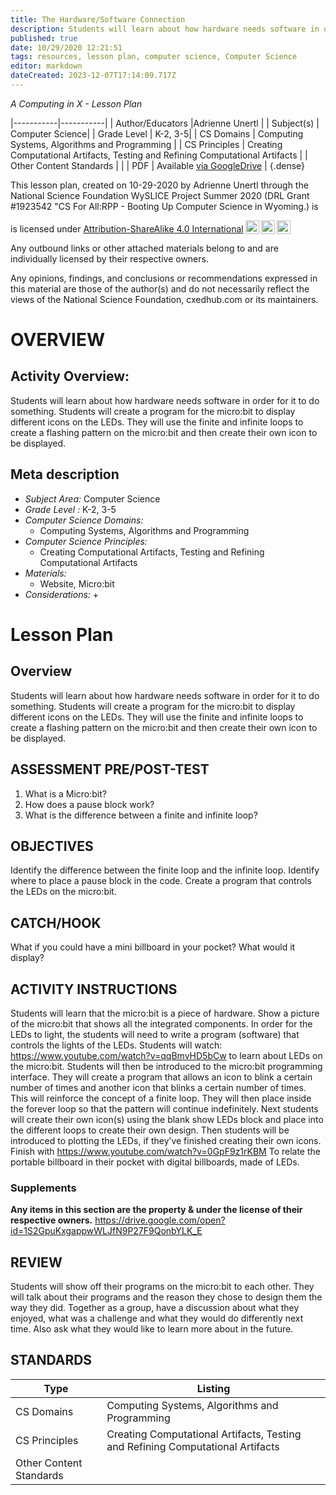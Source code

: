 ```yaml
---
title: The Hardware/Software Connection
description: Students will learn about how hardware needs software in order for it to do something. Students will create a program for the micro:bit to display different icons on the LEDs. They will use the finite and infinite loops to create a flashing pattern on the micro:bit and then create their own icon to be displayed.
published: true
date: 10/29/2020 12:21:51
tags: resources, lesson plan, computer science, Computer Science 
editor: markdown
dateCreated: 2023-12-07T17:14:09.717Z
---
```

*A Computing in X - Lesson Plan*

|-----------|-----------|
| Author/Educators |Adrienne Unertl |
| Subject(s) | Computer Science|
| Grade Level | K-2, 3-5|
| CS Domains | Computing Systems, Algorithms and Programming |
| CS Principles | Creating Computational Artifacts, Testing and Refining Computational Artifacts |
| Other Content Standards |  | 
| PDF | Available [via GoogleDrive](https://drive.google.com/open?id=1FRwn8eRqt6mDJgd4APLZkwpIeg5FEk8A) |
{.dense}






This lesson plan, created on 10-29-2020 by Adrienne Unertl through the National Science Foundation WySLICE Project Summer 2020 (DRL Grant #1923542 "CS For All:RPP - Booting Up Computer Science in Wyoming.) is  <p xmlns:cc="http://creativecommons.org/ns#" >  is licensed under <a href="http://creativecommons.org/licenses/by-sa/4.0/?ref=chooser-v1" target="_blank" rel="license noopener noreferrer" style="display:inline-block;">Attribution-ShareAlike 4.0 International<img style="height:22px!important;margin-left:3px;vertical-align:text-bottom;" src="https://mirrors.creativecommons.org/presskit/icons/cc.svg?ref=chooser-v1"><img style="height:22px!important;margin-left:3px;vertical-align:text-bottom;" src="https://mirrors.creativecommons.org/presskit/icons/by.svg?ref=chooser-v1"><img style="height:22px!important;margin-left:3px;vertical-align:text-bottom;" src="https://mirrors.creativecommons.org/presskit/icons/sa.svg?ref=chooser-v1"></a></p>


Any outbound links or other attached materials belong to and are individually licensed by their respective owners. 


Any opinions, findings, and conclusions or recommendations expressed in this material are those of the author(s) and do not necessarily reflect the views of the National Science Foundation, cxedhub.com or its maintainers.


# OVERVIEW
## Activity Overview:  
Students will learn about how hardware needs software in order for it to do something. Students will create a program for the micro:bit to display different icons on the LEDs. They will use the finite and infinite loops to create a flashing pattern on the micro:bit and then create their own icon to be displayed.
## Meta description
+ *Subject Area:* Computer Science 
+ *Grade Level :* K-2, 3-5 
+ *Computer Science Domains:*
   + Computing Systems, Algorithms and Programming
+ *Computer Science Principles:*
   + Creating Computational Artifacts, Testing and Refining Computational Artifacts
+ *Materials:* 
   + Website, Micro:bit
+ *Considerations:*
   + 


# Lesson Plan
## Overview
Students will learn about how hardware needs software in order for it to do something. Students will create a program for the micro:bit to display different icons on the LEDs. They will use the finite and infinite loops to create a flashing pattern on the micro:bit and then create their own icon to be displayed.
## ASSESSMENT PRE/POST-TEST
1.    What is a Micro:bit?
2.    How does a pause block work?
3.    What is the difference between a finite and infinite loop?
## OBJECTIVES
Identify the difference between the finite loop and the infinite loop.
Identify where to place a pause block in the code.
Create a program that controls the LEDs on the micro:bit.


## CATCH/HOOK
What if you could have a mini billboard in your pocket? What would it display?


## ACTIVITY INSTRUCTIONS
Students will learn that the micro:bit is a piece of hardware. Show a picture of the micro:bit that shows all the integrated components. In order for the LEDs to light, the students will need to write a program (software) that controls the lights of the LEDs. Students will watch: https://www.youtube.com/watch?v=qqBmvHD5bCw
to learn about LEDs on the micro:bit.
Students will then be introduced to the micro:bit programming interface. They will create a program that allows an icon to blink a certain number of times and another icon that blinks a certain number of times.  This will reinforce the concept of a finite loop.  They will then place inside the forever loop so that the pattern will continue indefinitely.
Next students will create their own icon(s) using the blank show LEDs block and place into the different loops to create their own design.  Then students will be introduced to plotting the LEDs, if they’ve finished creating their own icons.
Finish with https://www.youtube.com/watch?v=0GpF9z1rKBM
To relate the portable billboard in their pocket with digital billboards, made of LEDs.


### Supplements
**Any items in this section are the property & under the license of their respective owners.**
https://drive.google.com/open?id=1S2GpuKxgappwWLJfN9P27F9QonbYLK_E




## REVIEW
Students will show off their programs on the micro:bit to each other. They will talk about their programs and the reason they chose to design them the way they did.  Together as a group, have a discussion about what they enjoyed, what was a challenge and what they would do differently next time. Also ask what they would like to learn more about in the future.
## STANDARDS        
| Type | Listing | 
|-----------|-----------|
| CS Domains  | Computing Systems, Algorithms and Programming|
| CS Principles   | Creating Computational Artifacts, Testing and Refining Computational Artifacts|
| Other Content Standards |   |